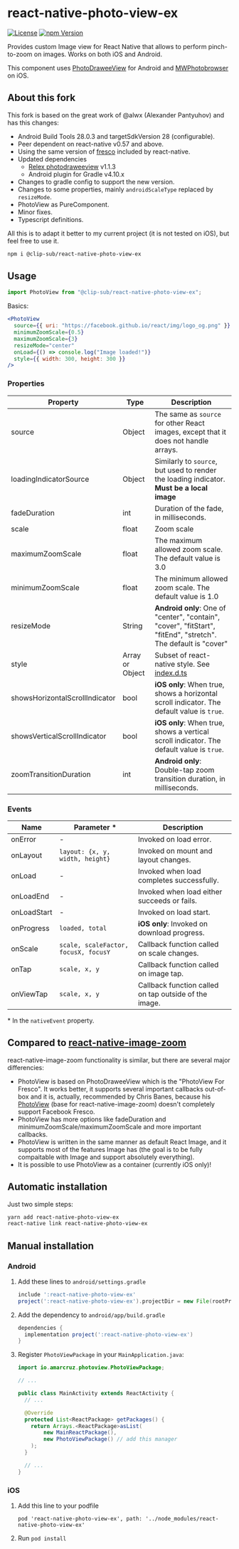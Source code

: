 # react-native-photo-view-ex

[![License][license-badge]][license-url]
[![npm Version][npm-badge]][npm-url]

Provides custom Image view for React Native that allows to perform pinch-to-zoom on images. Works on both iOS and Android.

This component uses [PhotoDraweeView](https://github.com/ongakuer/PhotoDraweeView) for Android and [MWPhotobrowser](https://github.com/mwaterfall/MWPhotoBrowser) on iOS.

## About this fork

This fork is based on the great work of @alwx (Alexander Pantyuhov) and has this changes:

- Android Build Tools 28.0.3 and targetSdkVersion 28 (configurable).
- Peer dependent on react-native v0.57 and above.
- Using the same version of [fresco](https://github.com/facebook/fresco) included by react-native.
- Updated dependencies
  - [Relex photodraweeview](https://github.com/ongakuer/PhotoDraweeView) v1.1.3
  - Android plugin for Gradle v4.10.x
- Changes to gradle config to support the new version.
- Changes to some properties, mainly `androidScaleType` replaced by `resizeMode`.
- PhotoView as PureComponent.
- Minor fixes.
- Typescript definitions.

All this is to adapt it better to my current project (it is not tested on iOS), but feel free to use it.

```bash
npm i @clip-sub/react-native-photo-view-ex
```

## Usage

```javascript
import PhotoView from "@clip-sub/react-native-photo-view-ex";
```

Basics:

```jsx
<PhotoView
  source={{ uri: "https://facebook.github.io/react/img/logo_og.png" }}
  minimumZoomScale={0.5}
  maximumZoomScale={3}
  resizeMode="center"
  onLoad={() => console.log("Image loaded!")}
  style={{ width: 300, height: 300 }}
/>
```

### Properties

| Property                       | Type            | Description                                                                                                             |
| ------------------------------ | --------------- | ----------------------------------------------------------------------------------------------------------------------- |
| source                         | Object          | The same as `source` for other React images, except that it does not handle arrays.                                     |
| loadingIndicatorSource         | Object          | Similarly to `source`, but used to render the loading indicator. **Must be a local image**                              |
| fadeDuration                   | int             | Duration of the fade, in milliseconds.                                                                                  |
| scale                          | float           | Zoom scale                                                                                                              |
| maximumZoomScale               | float           | The maximum allowed zoom scale. The default value is 3.0                                                                |
| minimumZoomScale               | float           | The minimum allowed zoom scale. The default value is 1.0                                                                |
| resizeMode                     | String          | **Android only**: One of "center", "contain", "cover", "fitStart", "fitEnd", "stretch". The default is "cover"          |
| style                          | Array or Object | Subset of react-native style. See [index.d.ts](https://github.com/aMarCruz/react-native-photo-view/blob/dev/index.d.ts) |
| showsHorizontalScrollIndicator | bool            | **iOS only**: When true, shows a horizontal scroll indicator. The default value is `true`.                              |
| showsVerticalScrollIndicator   | bool            | **iOS only**: When true, shows a vertical scroll indicator. The default value is `true`.                                |
| zoomTransitionDuration         | int             | **Android only**: Double-tap zoom transition duration, in milliseconds.                                                 |

### Events

| Name        | Parameter \*                         | Description                                           |
| ----------- | ------------------------------------ | ----------------------------------------------------- |
| onError     | -                                    | Invoked on load error.                                |
| onLayout    | `layout: {x, y, width, height}`      | Invoked on mount and layout changes.                  |
| onLoad      | -                                    | Invoked when load completes successfully.             |
| onLoadEnd   | -                                    | Invoked when load either succeeds or fails.           |
| onLoadStart | -                                    | Invoked on load start.                                |
| onProgress  | `loaded, total`                      | **iOS only**: Invoked on download progress.           |
| onScale     | `scale, scaleFactor, focusX, focusY` | Callback function called on scale changes.            |
| onTap       | `scale, x, y`                        | Callback function called on image tap.                |
| onViewTap   | `scale, x, y`                        | Callback function called on tap outside of the image. |

\* In the `nativeEvent` property.

## Compared to [react-native-image-zoom](https://github.com/Anthonyzou/react-native-image-zoom)

react-native-image-zoom functionality is similar, but there are several major differencies:

- PhotoView is based on PhotoDraweeView which is the "PhotoView For Fresco". It works better, it supports several important callbacks out-of-box and it is, actually, recommended by Chris Banes, because his [PhotoView](https://github.com/chrisbanes/PhotoView) (base for react-native-image-zoom) doesn't completely support Facebook Fresco.
- PhotoView has more options like fadeDuration and minimumZoomScale/maximumZoomScale and more important callbacks.
- PhotoView is written in the same manner as default React Image, and it supports most of the features Image has (the goal is to be fully compaitable with Image and support absolutely everything).
- It is possible to use PhotoView as a container (currently iOS only)!

## Automatic installation

Just two simple steps:

```bash
yarn add react-native-photo-view-ex
react-native link react-native-photo-view-ex
```

## Manual installation

### Android

1. Add these lines to `android/settings.gradle`

   ```groovy
   include ':react-native-photo-view-ex'
   project(':react-native-photo-view-ex').projectDir = new File(rootProject.projectDir, '../node_modules/react-native-photo-view-ex/android')
   ```

2. Add the dependency to `android/app/build.gradle`

   ```groovy
   dependencies {
     implementation project(':react-native-photo-view-ex')
   }
   ```

3. Register `PhotoViewPackage` in your `MainApplication.java`:

   ```java
   import io.amarcruz.photoview.PhotoViewPackage;

   // ...

   public class MainActivity extends ReactActivity {
     // ...

     @Override
     protected List<ReactPackage> getPackages() {
       return Arrays.<ReactPackage>asList(
           new MainReactPackage(),
           new PhotoViewPackage() // add this manager
       );
     }

     // ...
   }
   ```

### iOS

1. Add this line to your podfile

   ```pod
   pod 'react-native-photo-view-ex', path: '../node_modules/react-native-photo-view-ex'
   ```

2. Run `pod install`

[license-badge]: https://img.shields.io/badge/license-MIT-blue.svg?style=flat
[license-url]: https://github.com/aMarCruz/react-native-photo-view-ex/blob/dev/LICENSE
[npm-badge]: https://img.shields.io/npm/v/react-native-photo-view-ex.svg
[npm-url]: https://www.npmjs.com/package/react-native-photo-view-ex
